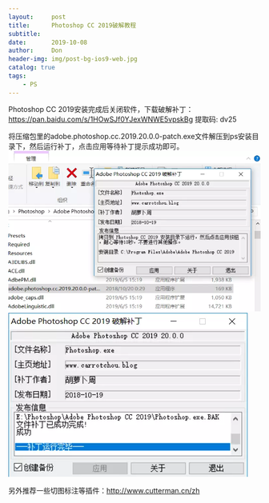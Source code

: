 ```yaml
---
layout:     post
title:      Photoshop CC 2019破解教程
subtitle:   
date:       2019-10-08
author:     Don
header-img: img/post-bg-ios9-web.jpg
catalog: true
tags:
    - PS
---
```

Photoshop CC 2019安装完成后关闭软件，下载破解补丁： <https://pan.baidu.com/s/1HOwSJf0YJexWNWE5vpskBg> 提取码: dv25  

将压缩包里的adobe.photoshop.cc.2019.20.0.0-patch.exe文件解压到ps安装目录下，然后运行补丁，点击应用等待补丁提示成功即可。  
<img src="/img/article/ps1.jpg"/>   
<img src="/img/article/ps2.jpg"/>

另外推荐一些切图标注等插件：http://www.cutterman.cn/zh